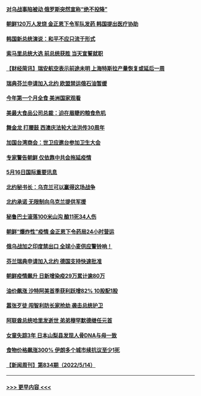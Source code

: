 #### [对乌战事陷被动 俄罗斯突然宣称“绝不投降”](../pages/prog202/a103430696.md?t=05170651) 
#### [朝鲜120万人发烧 金正恩下令军队发药 韩国提出医疗协助](../pages/prog202/a103430571.md?t=05170651) 
#### [韩国新总统演说：和平不应只流于形式](../pages/prog202/a103430573.md?t=05170651) 
#### [索马里总统大选 前总统获胜 当天宣誓就职](../pages/prog202/a103430577.md?t=05170651) 
#### [【财经简讯】瑞安航空表示前途未明 上海特斯拉产量恢复或延后一周](../pages/prog202/a103430581.md?t=05170651) 
#### [瑞典芬兰申请加入北约 欧盟禁运俄石油暂缓](../pages/prog202/a103430579.md?t=05170651) 
#### [今年第一个月全食 美洲国家观看](../pages/prog202/a103430583.md?t=05170651) 
#### [美最大食品公司总裁：迫在眉睫的粮食危机](../pages/prog202/a103430544.md?t=05170651) 
#### [舞金龙 打腰鼓 西澳庆法轮大法洪传30周年](../pages/prog202/a103430331.md?t=05170651) 
#### [加国台湾商会：世卫应邀台参加卫生大会](../pages/prog202/a103430323.md?t=05170651) 
#### [专家警告朝鲜 仅依靠中共会拖延疫情](../pages/prog202/a103430250.md?t=05170651) 
#### [5月16日国际重要讯息](../pages/prog202/a103430309.md?t=05170651) 
#### [北约秘书长：乌克兰可以赢得这场战争](../pages/prog202/a103430258.md?t=05170651) 
#### [北约承诺 无限制向乌克兰提供军援](../pages/prog202/a103430174.md?t=05170651) 
#### [秘鲁巴士滚落100米山沟 酿11死34人伤](../pages/prog202/a103430119.md?t=05170651) 
#### [朝鲜“爆炸性”疫情 金正恩下令药局24小时营运](../pages/prog202/a103430017.md?t=05170651) 
#### [俄乌战加之印度禁出口 全球小麦供应警铃响！](../pages/prog202/a103429760.md?t=05170651) 
#### [芬兰瑞典申请加入北约 德国支持快速批准](../pages/prog202/a103429756.md?t=05170651) 
#### [朝鲜疫情飙升 日新增染疫29万累计逾80万](../pages/prog202/a103429679.md?t=05170651) 
#### [油价飙涨 沙特阿美首季获利跃增82% 10股配1股](../pages/prog202/a103429625.md?t=05170651) 
#### [嚣张歹徒 闯智利防长家抢劫 袭击总统护卫](../pages/prog202/a103429586.md?t=05170651) 
#### [阿联酋总统哈里发逝世 弟弟穆罕默德继任元首](../pages/prog202/a103429409.md?t=05170651) 
#### [女童失踪3年 日本山梨县发现人骨DNA与母一致](../pages/prog202/a103429110.md?t=05170651) 
#### [食物价格飙涨300% 伊朗多个城市续抗议至少1死](../pages/prog202/a103429086.md?t=05170651) 
#### [【新闻周刊】第834期（2022/5/14）](../pages/prog202/a103428898.md?t=05170651) 

----
#### [ >>> 更早内容 <<< ](../indexes/prog202-earlier.md)
